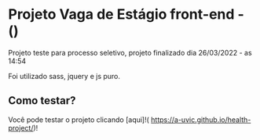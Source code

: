 # Projeto Vaga de Estágio front-end - ()
Projeto teste para processo seletivo, projeto finalizado dia 26/03/2022 - as 14:54

Foi utilizado sass, jquery e js puro.


## Como testar?

Você pode testar o projeto clicando [aqui]!( https://a-uvic.github.io/health-project/)!

